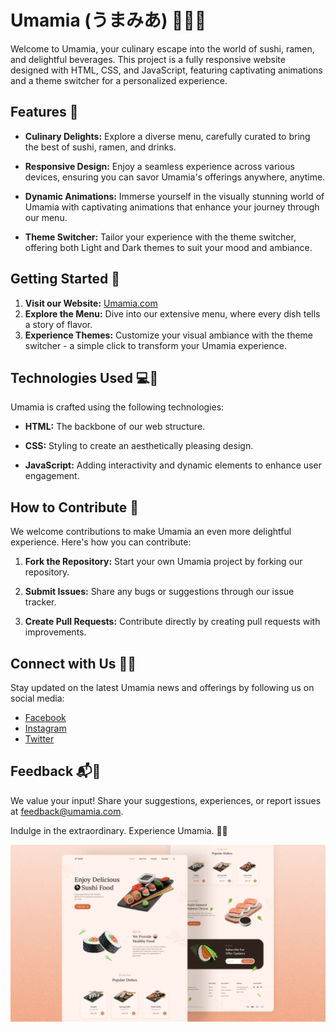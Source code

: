 # Umamia (うまみあ) 🍣🍜🥂

Welcome to Umamia, your culinary escape into the world of sushi, ramen, and delightful beverages. This project is a fully responsive website designed with HTML, CSS, and JavaScript, featuring captivating animations and a theme switcher for a personalized experience.

## Features 🌟

- **Culinary Delights:** Explore a diverse menu, carefully curated to bring the best of sushi, ramen, and drinks.
  
- **Responsive Design:** Enjoy a seamless experience across various devices, ensuring you can savor Umamia's offerings anywhere, anytime.

- **Dynamic Animations:** Immerse yourself in the visually stunning world of Umamia with captivating animations that enhance your journey through our menu.

- **Theme Switcher:** Tailor your experience with the theme switcher, offering both Light and Dark themes to suit your mood and ambiance.

## Getting Started 🚀

1. **Visit our Website:** [Umamia.com](https://www.umamia.com)
2. **Explore the Menu:** Dive into our extensive menu, where every dish tells a story of flavor.
3. **Experience Themes:** Customize your visual ambiance with the theme switcher - a simple click to transform your Umamia experience.

## Technologies Used 💻🔧

Umamia is crafted using the following technologies:

- **HTML:** The backbone of our web structure.
  
- **CSS:** Styling to create an aesthetically pleasing design.
  
- **JavaScript:** Adding interactivity and dynamic elements to enhance user engagement.

## How to Contribute 🤝

We welcome contributions to make Umamia an even more delightful experience. Here's how you can contribute:

1. **Fork the Repository:** Start your own Umamia project by forking our repository.
  
2. **Submit Issues:** Share any bugs or suggestions through our issue tracker.
  
3. **Create Pull Requests:** Contribute directly by creating pull requests with improvements.

## Connect with Us 📲🌐

Stay updated on the latest Umamia news and offerings by following us on social media:

- [Facebook](https://www.facebook.com/)
- [Instagram](https://www.instagram.com/)
- [Twitter](https://twitter.com/)

## Feedback 📬🌟

We value your input! Share your suggestions, experiences, or report issues at feedback@umamia.com.

Indulge in the extraordinary. Experience Umamia. 🍣🌟


![preview img](/preview.png)
